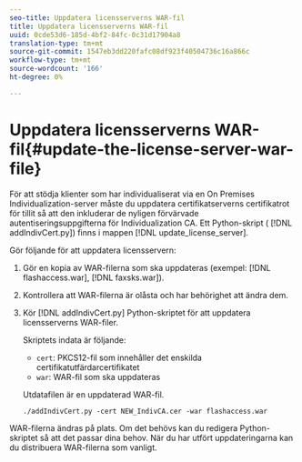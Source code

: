 ```yaml
---
seo-title: Uppdatera licensserverns WAR-fil
title: Uppdatera licensserverns WAR-fil
uuid: 0cde53d6-185d-4bf2-84fc-0c31d17904a8
translation-type: tm+mt
source-git-commit: 1547eb3dd220fafc08df923f40504736c16a866c
workflow-type: tm+mt
source-wordcount: '166'
ht-degree: 0%

---
```



# Uppdatera licensserverns WAR-fil{#update-the-license-server-war-file}

För att stödja klienter som har individualiserat via en On Premises Individualization-server måste du uppdatera certifikatserverns certifikatrot för tillit så att den inkluderar de nyligen förvärvade autentiseringsuppgifterna för Individualization CA. Ett Python-skript ( [!DNL addIndivCert.py]) finns i mappen [!DNL update_license_server].

Gör följande för att uppdatera licensservern:

1. Gör en kopia av WAR-filerna som ska uppdateras (exempel: [!DNL flashaccess.war], [!DNL faxsks.war]).
1. Kontrollera att WAR-filerna är olåsta och har behörighet att ändra dem.
1. Kör [!DNL addIndivCert.py] Python-skriptet för att uppdatera licensserverns WAR-filer.

   Skriptets indata är följande:

   * `cert`: PKCS12-fil som innehåller det enskilda certifikatutfärdarcertifikatet
   * `war`: WAR-fil som ska uppdateras

   Utdatafilen är en uppdaterad WAR-fil.

   ```
   ./addIndivCert.py -cert NEW_IndivCA.cer -war flashaccess.war
   ```

WAR-filerna ändras på plats. Om det behövs kan du redigera Python-skriptet så att det passar dina behov. När du har utfört uppdateringarna kan du distribuera WAR-filerna som vanligt.
